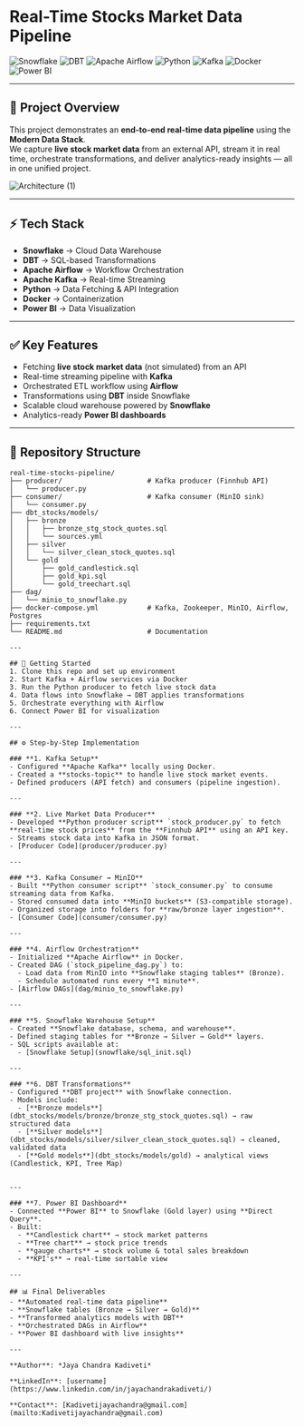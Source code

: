 # Real-Time Stocks Market Data Pipeline

![Snowflake](https://img.shields.io/badge/Snowflake-29B5E8?logo=snowflake&logoColor=white)
![DBT](https://img.shields.io/badge/dbt-FF694B?logo=dbt&logoColor=white)
![Apache Airflow](https://img.shields.io/badge/Apache%20Airflow-017CEE?logo=apacheairflow&logoColor=white)
![Python](https://img.shields.io/badge/Python-3776AB?logo=python&logoColor=white)
![Kafka](https://img.shields.io/badge/Apache%20Kafka-231F20?logo=apachekafka&logoColor=white)
![Docker](https://img.shields.io/badge/Docker-2496ED?logo=docker&logoColor=white)
![Power BI](https://img.shields.io/badge/Power%20BI-F2C811?logo=powerbi&logoColor=black)

---

## 📌 Project Overview
This project demonstrates an **end-to-end real-time data pipeline** using the **Modern Data Stack**.  
We capture **live stock market data** from an external API, stream it in real time, orchestrate transformations, and deliver analytics-ready insights — all in one unified project.

![Architecture (1)](https://github.com/user-attachments/assets/6b49eb4d-4bf7-473d-9281-50c20b241760)


---

## ⚡ Tech Stack
- **Snowflake** → Cloud Data Warehouse  
- **DBT** → SQL-based Transformations  
- **Apache Airflow** → Workflow Orchestration  
- **Apache Kafka** → Real-time Streaming  
- **Python** → Data Fetching & API Integration  
- **Docker** → Containerization  
- **Power BI** → Data Visualization  

---

## ✅ Key Features
- Fetching **live stock market data** (not simulated) from an API  
- Real-time streaming pipeline with **Kafka**  
- Orchestrated ETL workflow using **Airflow**  
- Transformations using **DBT** inside Snowflake  
- Scalable cloud warehouse powered by **Snowflake**  
- Analytics-ready **Power BI dashboards**  

---

## 📂 Repository Structure

```text
real-time-stocks-pipeline/
├── producer/                     # Kafka producer (Finnhub API)
│   └── producer.py
├── consumer/                     # Kafka consumer (MinIO sink)
│   └── consumer.py
├── dbt_stocks/models/
│   ├── bronze
│   │   ├── bronze_stg_stock_quotes.sql
│   │   └── sources.yml
│   ├── silver
│   │   └── silver_clean_stock_quotes.sql
│   └── gold
│       ├── gold_candlestick.sql
│       ├── gold_kpi.sql
│       └── gold_treechart.sql
├── dag/
│   └── minio_to_snowflake.py
├── docker-compose.yml            # Kafka, Zookeeper, MinIO, Airflow, Postgres
├── requirements.txt
└── README.md                     # Documentation

---

## 🚀 Getting Started
1. Clone this repo and set up environment  
2. Start Kafka + Airflow services via Docker  
3. Run the Python producer to fetch live stock data  
4. Data flows into Snowflake → DBT applies transformations  
5. Orchestrate everything with Airflow  
6. Connect Power BI for visualization  

---

## ⚙️ Step-by-Step Implementation

### **1. Kafka Setup**
- Configured **Apache Kafka** locally using Docker.
- Created a **stocks-topic** to handle live stock market events.
- Defined producers (API fetch) and consumers (pipeline ingestion).

---

### **2. Live Market Data Producer**
- Developed **Python producer script** `stock_producer.py` to fetch **real-time stock prices** from the **Finnhub API** using an API key.
- Streams stock data into Kafka in JSON format.
- [Producer Code](producer/producer.py)

---

### **3. Kafka Consumer → MinIO**
- Built **Python consumer script** `stock_consumer.py` to consume streaming data from Kafka.
- Stored consumed data into **MinIO buckets** (S3-compatible storage).
- Organized storage into folders for **raw/bronze layer ingestion**.
- [Consumer Code](consumer/consumer.py)

---

### **4. Airflow Orchestration**
- Initialized **Apache Airflow** in Docker.
- Created DAG (`stock_pipeline_dag.py`) to:
  - Load data from MinIO into **Snowflake staging tables** (Bronze).
  - Schedule automated runs every **1 minute**.
- [Airflow DAGs](dag/minio_to_snowflake.py)

---

### **5. Snowflake Warehouse Setup**
- Created **Snowflake database, schema, and warehouse**.
- Defined staging tables for **Bronze → Silver → Gold** layers.
- SQL scripts available at:
  - [Snowflake Setup](snowflake/sql_init.sql)

---

### **6. DBT Transformations**
- Configured **DBT project** with Snowflake connection.
- Models include:
  - [**Bronze models**](dbt_stocks/models/bronze/bronze_stg_stock_quotes.sql) → raw structured data  
  - [**Silver models**](dbt_stocks/models/silver/silver_clean_stock_quotes.sql) → cleaned, validated data  
  - [**Gold models**](dbt_stocks/models/gold) → analytical views (Candlestick, KPI, Tree Map)
      

---

### **7. Power BI Dashboard**
- Connected **Power BI** to Snowflake (Gold layer) using **Direct Query**.
- Built:
  - **Candlestick chart** → stock market patterns  
  - **Tree chart** → stock price trends  
  - **gauge charts** → stock volume & total sales breakdown  
  - **KPI's** → real-time sortable view  

---

## 📊 Final Deliverables
- **Automated real-time data pipeline**  
- **Snowflake tables (Bronze → Silver → Gold)**  
- **Transformed analytics models with DBT**  
- **Orchestrated DAGs in Airflow**  
- **Power BI dashboard with live insights**  

---

**Author**: *Jaya Chandra Kadiveti* 

**LinkedIn**: [username](https://www.linkedin.com/in/jayachandrakadiveti/) 

**Contact**: [Kadivetijayachandra@gmail.com](mailto:Kadivetijayachandra@gmail.com)

